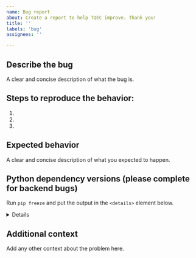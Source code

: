```yaml
---
name: Bug report
about: Create a report to help TQEC improve. Thank you!
title: ''
labels: 'bug'
assignees: ''

---
```


## Describe the bug
A clear and concise description of what the bug is.

## Steps to reproduce the behavior:
1.
1.
1.

## Expected behavior
A clear and concise description of what you expected to happen.

## Python dependency versions (please complete for backend bugs)

Run `pip freeze` and put the output in the `<details>` element below.


<details>


</details>


## Additional context
Add any other context about the problem here.
